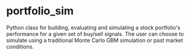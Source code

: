 # portfolio_sim
Python class for building, evaluating and simulating a stock portfolio's performance for a given set of buy/sell signals. The user can choose to simulate using a traditional Monte Carlo GBM simulation or past market conditions.
